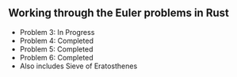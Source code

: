 Working through the Euler problems in Rust
---

* Problem 3: In Progress
* Problem 4: Completed
* Problem 5: Completed
* Problem 6: Completed
* Also includes Sieve of Eratosthenes
